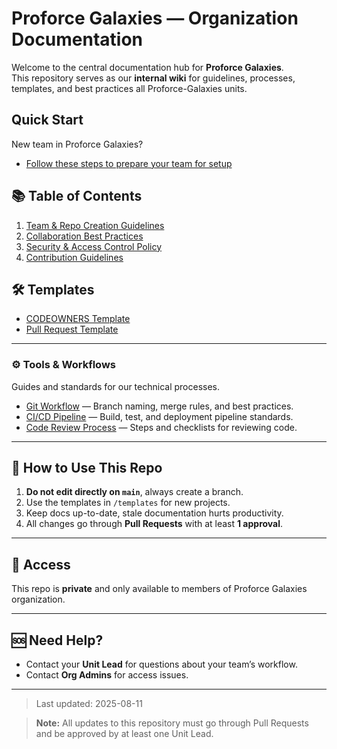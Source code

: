 # Proforce Galaxies — Organization Documentation
Welcome to the central documentation hub for **Proforce Galaxies**.  
This repository serves as our **internal wiki** for guidelines, processes, templates, and best practices all Proforce-Galaxies units.

##  Quick Start
New team in Proforce Galaxies?
- [Follow these steps to prepare your team for setup](quick_start.md)

## 📚 Table of Contents

1. [Team & Repo Creation Guidelines](team-repo-guidelines.md)
2. [Collaboration Best Practices](collaboration-guide.md)
3. [Security & Access Control Policy](security-policy.md)
4. [Contribution Guidelines](CONTRIBUTING.md)

## 🛠 Templates
- [CODEOWNERS Template](templates/CODEOWNERS-template.md)
- [Pull Request Template](templates/pull-request-template.md)

---

### ⚙️ Tools & Workflows
Guides and standards for our technical processes.
- [Git Workflow](tools-workflows/git-workflow.md) — Branch naming, merge rules, and best practices.
- [CI/CD Pipeline](tools-workflows/ci-cd-pipeline.md) — Build, test, and deployment pipeline standards.
- [Code Review Process](tools-workflows/code-review-process.md) — Steps and checklists for reviewing code.

---

## 📌 How to Use This Repo
1. **Do not edit directly on `main`**, always create a branch.
2. Use the templates in `/templates` for new projects.
3. Keep docs up-to-date, stale documentation hurts productivity.
4. All changes go through **Pull Requests** with at least **1 approval**.

---

## 🔐 Access
This repo is **private** and only available to members of Proforce Galaxies organization.

---

## 🆘 Need Help?
- Contact your **Unit Lead** for questions about your team’s workflow.
- Contact **Org Admins** for access issues.

---
> Last updated: 2025-08-11

> **Note:** All updates to this repository must go through Pull Requests and be approved by at least one Unit Lead.

